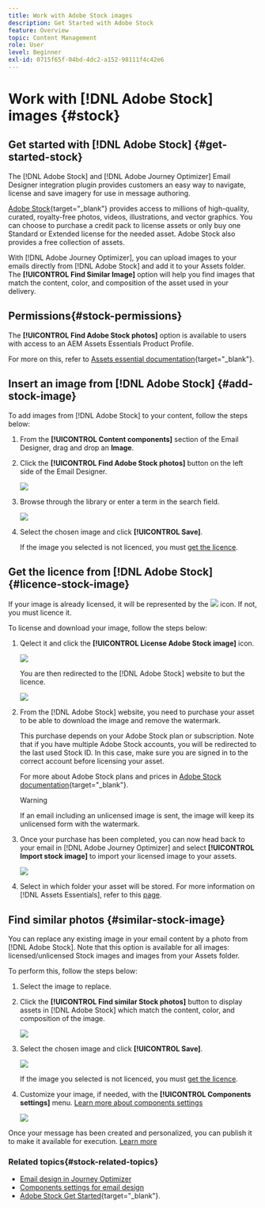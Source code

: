 ```yaml
---
title: Work with Adobe Stock images
description: Get Started with Adobe Stock
feature: Overview
topic: Content Management
role: User
level: Beginner
exl-id: 0715f65f-04bd-4dc2-a152-98111f4c42e6
---
```

# Work with [!DNL Adobe Stock] images {#stock}

## Get started with [!DNL Adobe Stock] {#get-started-stock}

The [!DNL Adobe Stock] and [!DNL Adobe Journey Optimizer] Email Designer integration plugin provides customers an easy way to navigate, license and save imagery for use in message authoring.

[Adobe Stock](https://helpx.adobe.com/stock/get-started.html){target="_blank"} provides access to millions of high-quality, curated, royalty-free photos, videos, illustrations, and vector graphics. You can choose to purchase a credit pack to license assets or only buy one Standard or Extended license for the needed asset. Adobe Stock also provides a free collection of assets.

With [!DNL Adobe Journey Optimizer], you can upload images to your emails directly from [!DNL Adobe Stock] and add it to your Assets folder. The **[!UICONTROL Find Similar Image]** option will help you find images that match the content, color, and composition of the asset used in your delivery.

## Permissions{#stock-permissions}

 The **[!UICONTROL Find Adobe Stock photos]** option is available to users with access to an AEM Assets Essentials Product Profile. 
 
 For more on this, refer to [Assets essential documentation](https://experienceleague.adobe.com/docs/experience-manager-assets-essentials/help/get-started-admins/deploy-administer.html#add-users-to-essentials){target="_blank"}.

## Insert an image from [!DNL Adobe Stock] {#add-stock-image}

To add images from [!DNL Adobe Stock] to your content, follow the steps below:

1. From the **[!UICONTROL Content components]** section of the Email Designer, drag and drop an **Image**.

1. Click the **[!UICONTROL Find Adobe Stock photos]** button on the left side of the Email Designer.

    ![](assets/stock-find-photos.png)

1. Browse through the library or enter a term in the search field. 

    ![](assets/stock-select-from-lib.png)

1. Select the chosen image and click **[!UICONTROL Save]**.

    If the image you selected is not licenced, you must [get the licence](licence-stock-image).


## Get the licence from [!DNL Adobe Stock] {#licence-stock-image}

If your image is already licensed, it will be represented by the ![](assets/stock_10.png) icon. If not, you must licence it. 

To license and download your image, follow the steps below:

1. Qelect it and click the **[!UICONTROL License Adobe Stock image]** icon.

    ![](assets/stock-licence-icon.png)

    You are then redirected to the [!DNL Adobe Stock] website to but the licence.

    ![](assets/stock-licence-photo.png)

1. From the [!DNL Adobe Stock] website, you need to purchase your asset to be able to download the image and remove the watermark.

    This purchase depends on your Adobe Stock plan or subscription. Note that if you have multiple Adobe Stock accounts, you will be redirected to the last used Stock ID. In this case, make sure you are signed in to the correct account before licensing your asset.

    For more about Adobe Stock plans and prices in [Adobe Stock documentation](https://stock.adobe.com/plans){target="_blank"}.
        
    >[!WARNING]
    > If an email including an unlicensed image is sent, the image will keep its unlicensed form with the watermark.

1. Once your purchase has been completed, you can now head back to your email in [!DNL Adobe Journey Optimizer] and select **[!UICONTROL Import stock image]** to import your licensed image to your assets. 

    ![](assets/stock_6.png)

1. Select in which folder your asset will be stored. For more information on [!DNL Assets Essentials], refer to this [page](assets-essentials.md#get-started-assets-essentials).

## Find similar photos {#similar-stock-image}

You can replace any existing image in your email content by a photo from [!DNL Adobe Stock]. Note that this option is available for all images: licensed/unlicensed Stock images and images from your Assets folder.

To perform this, follow the steps below:

1. Select the image to replace.
1. Click the **[!UICONTROL Find similar Stock photos]** button to display assets in [!DNL Adobe Stock] which match the content, color, and composition of the image. 

    ![](assets/stock-similar.png)

1. Select the chosen image and click **[!UICONTROL Save]**. 

    ![](assets/stock-similar-results.png)
    
    If the image you selected is not licenced, you must [get the licence](licence-stock-image).

1. Customize your image, if needed, with the **[!UICONTROL Components settings]** menu. [Learn more about components settings](content-components.md)

    ![](assets/stock_11.png)

Once your message has been created and personalized, you can publish it to make it available for execution. [Learn more](../messages/publish-manage-message.md)


### Related topics{#stock-related-topics}

* [Email design in Journey Optimizer](design-emails.md)
* [Components settings for email design](content-components.md)
* [Adobe Stock Get Started](https://helpx.adobe.com/stock/get-started.html){target="_blank"}.

